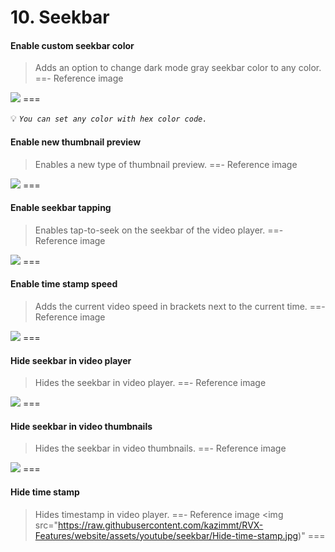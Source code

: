 # 10. Seekbar

#### Enable custom seekbar color
>Adds an option to change dark mode gray seekbar color to any color.
==- Reference image
<img src="https://raw.githubusercontent.com/kazimmt/RVX-Features/website/assets/youtube/seekbar/Enable-custom-seekbar-color.jpg">
===

💡 <code><i>You can set any color with hex color code.</i></code>

#### Enable new thumbnail preview
>Enables a new type of thumbnail preview.
==- Reference image
<img src="https://raw.githubusercontent.com/kazimmt/RVX-Features/website/assets/youtube/seekbar/Enable-new-thumbnail-preview.jpg">
===

#### Enable seekbar tapping
>Enables tap-to-seek on the seekbar of the video player.
==- Reference image
<img src="https://raw.githubusercontent.com/kazimmt/RVX-Features/website/assets/youtube/seekbar/Enable-seekbar-tapping.jpg">
===

#### Enable time stamp speed
>Adds the current video speed in brackets next to the current time.
==- Reference image
<img src="https://raw.githubusercontent.com/kazimmt/RVX-Features/website/assets/youtube/seekbar/Enable-timestamp-speed.jpg">
===

#### Hide seekbar in video player
>Hides the seekbar in video player.
==- Reference image
<img src="https://raw.githubusercontent.com/kazimmt/RVX-Features/website/assets/youtube/seekbar/Hide-seekbar-in-video-player.jpg">
===

#### Hide seekbar in video thumbnails
>Hides the seekbar in video thumbnails.
==- Reference image
<img src="https://raw.githubusercontent.com/kazimmt/RVX-Features/website/assets/youtube/seekbar/Hide-seekbar-in-video-thumbnails.jpg">
===

#### Hide time stamp
>Hides timestamp in video player.
==- Reference image
<img src="https://raw.githubusercontent.com/kazimmt/RVX-Features/website/assets/youtube/seekbar/Hide-time-stamp.jpg)"
===